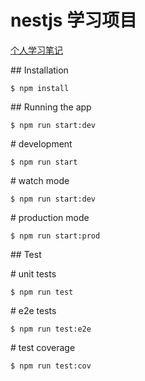 # nestjs 学习项目

[个人学习笔记](www.itzxf.com)

## Installation
```
$ npm install
```
## Running the app
```
$ npm run start:dev
```
# development
```
$ npm run start
```
# watch mode
```
$ npm run start:dev
```
# production mode
```
$ npm run start:prod
```

## Test

# unit tests
```
$ npm run test
```
# e2e tests
```
$ npm run test:e2e
```
# test coverage

```
$ npm run test:cov
```

  

